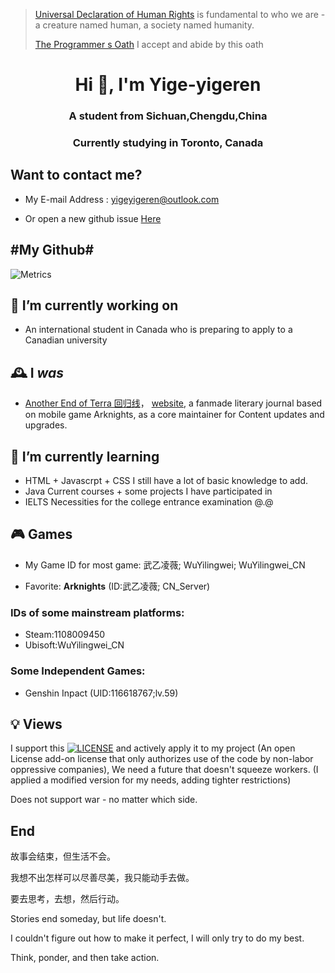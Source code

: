 > [Universal Declaration of Human Rights](https://www.un.org/en/about-us/universal-declaration-of-human-rights) is fundamental to who we are - a creature named human, a society named humanity.
> 
> [The Programmer s Oath](https://github.com/yige-yigeren/The-Programmer-s-Oath/blob/main/README.md) I accept and abide by this oath
<h1 align="center">Hi 👋, I'm Yige-yigeren</h1>
<h3 align="center">A student from Sichuan,Chengdu,China</h3>
<h3 align="center">Currently studying in Toronto, Canada</h3>

## Want to contact me?

- My E-mail Address : yigeyigeren@outlook.com

- Or open a new github issue [Here](https://github.com/yige-yigeren/yige-yigeren/issues)

## #My Github#

![Metrics](https://github.com/yige-yigeren/yige-yigeren/blob/main/github-metrics.svg)

<!-- 
![](https://github.com/owlighter/github-stats/blob/master/generated/overview.svg)
![](https://github.com/owlighter/github-stats/blob/master/generated/languages.svg)
 -->
 <!-- 
[![Anurag's GitHub stats](https://github-readme-stats.vercel.app/api?username=yige-yigeren)](https://github.com/anuraghazra/github-readme-stats)
[![Top Langs](https://github-readme-stats.vercel.app/api/top-langs/?username=yige-yigeren&layout=compact)](https://github.com/yige-yigeren/github-readme-stats)
 -->
 
## 🔭 I’m currently working on
- An international student in Canada who is preparing to apply to a Canadian university

## 🕰 I _was_
- [Another End of Terra 回归线](https://github.com/TCA-Arknights/aneot)， [website](https://aneot.terrach.net/), a fanmade literary journal based on mobile game Arknights, as a core maintainer for Content updates and upgrades.

## 🌱 I’m currently learning
- HTML + Javascrpt + CSS I still have a lot of basic knowledge to add.
- Java Current courses + some projects I have participated in
- IELTS Necessities for the college entrance examination @.@

## 🎮 Games
- My Game ID for most game: 武乙凌薇; WuYilingwei; WuYilingwei_CN
  
- Favorite: **Arknights** (ID:武乙凌薇; CN_Server)

### IDs of some mainstream platforms: ###
- Steam:1108009450
- Ubisoft:WuYilingwei_CN

### Some Independent Games: ###
- Genshin Inpact (UID:116618767;lv.59)

## 💡 Views

I support this [![LICENSE](https://img.shields.io/badge/license-Anti%20996-blue.svg)](https://github.com/996icu/996.ICU/blob/master/LICENSE) and actively apply it to my project (An open License add-on license that only authorizes use of the code by non-labor oppressive companies), We need a future that doesn't squeeze workers. (I applied a modified version for my needs, adding tighter restrictions)

Does not support war - no matter which side.

## End

故事会结束，但生活不会。

我想不出怎样可以尽善尽美，我只能动手去做。

要去思考，去想，然后行动。

Stories end someday, but life doesn't.

I couldn't figure out how to make it perfect, I will only try to do my best.

Think, ponder, and then take action.
